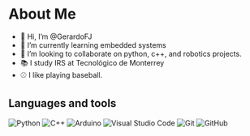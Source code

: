 
# About Me
- 👋 Hi, I’m @GerardoFJ
- 👀 I’m currently learning embedded systems
- 🤖 I’m looking to collaborate on python, c++, and robotics projects.
- 📚 I study IRS at Tecnológico de Monterrey
- ⚾ I like playing baseball.
<!--
![trophy](https://github-profile-trophy.vercel.app/?username=GerardoFJ&theme=onedark&margin-w=10&rank=-C,-?)

## Contact
<a href="https://www.linkedin.com/in/oscar-arreola04/" target="_blank"><img src="https://img.shields.io/badge/LinkedIn-0077B5?style=for-the-badge&logo=linkedin&logoColor=white" alt="LinkedIn"></a>
<a href="https://www.instagram.com/oscar_arreola04/" target="_blank"><img src="https://img.shields.io/badge/Instagram-E4405F?style=for-the-badge&logo=instagram&logoColor=white" alt="Instagram"></a>
<a href="mailto:oscar.arreola.jr@gmail.com" target="_blank"><img src="https://img.shields.io/badge/Gmail-D14836?style=for-the-badge&logo=gmail&logoColor=white" alt="Gmail"> </a>
-->
## Languages and tools

![Python](https://img.shields.io/badge/python-3670A0?style=for-the-badge&logo=python&logoColor=ffdd54)
![C++](https://img.shields.io/badge/c++-%2300599C.svg?style=for-the-badge&logo=c%2B%2B&logoColor=white)
![Arduino](https://img.shields.io/badge/-Arduino-00979D?style=for-the-badge&logo=Arduino&logoColor=white)
![Visual Studio Code](https://img.shields.io/badge/Visual%20Studio%20Code-0078d7.svg?style=for-the-badge&logo=visual-studio-code&logoColor=white)
![Git](https://img.shields.io/badge/git-%23F05033.svg?style=for-the-badge&logo=git&logoColor=white)
![GitHub](https://img.shields.io/badge/github-%23121011.svg?style=for-the-badge&logo=github&logoColor=white)

<!--
## GitHub Stats
<div>
<p><img align="left" src="https://github-readme-stats.vercel.app/api/top-langs?username=Oscar-gg&show_icons=true&locale=en&layout=compact&theme=onedark&langs_count=6"/></p>
<p><img align="right" src="https://github-readme-stats.vercel.app/api?username=Oscar-gg&show_icons=true&locale=en&theme=onedark"  width="410" /></p>
</div>

<p>&nbsp;</p>


### Leetcode
<br>
<div>
<img height=150 width=auto src="https://leetcode-stats-six.vercel.app/?username=Oscar_gg&theme=dark" alt="Leetcode stats" />
</div>

-->
